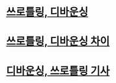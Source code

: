 # [쓰로틀링, 디바운싱](https://www.zerocho.com/category/JavaScript/post/59a8e9cb15ac0000182794fa)

# [쓰로틀링, 디바운싱 차이](https://css-tricks.com/the-difference-between-throttling-and-debouncing/)

# [디바운싱, 쓰로틀링 기사](https://codeburst.io/throttling-and-debouncing-in-javascript-b01cad5c8edf#.ly8uqz8v4)
